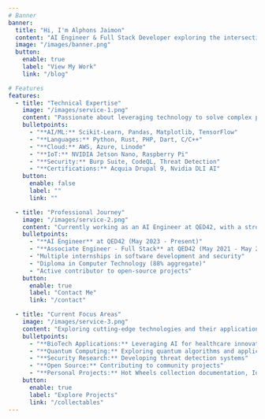 ```yaml
---
# Banner
banner:
  title: "Hi, I'm Alphons Jaimon"
  content: "AI Engineer & Full Stack Developer exploring the intersection of BioTech, AI, Quantum Computing and Security. Currently building intelligent solutions at QED42."
  image: "/images/banner.png"
  button:
    enable: true
    label: "View My Work"
    link: "/blog"

# Features
features:
  - title: "Technical Expertise"
    image: "/images/service-1.png"
    content: "Passionate about leveraging technology to solve complex problems across multiple domains."
    bulletpoints:
      - "**AI/ML:** Scikit-Learn, Pandas, Matplotlib, TensorFlow"
      - "**Languages:** Python, Rust, PHP, Dart, C/C++"
      - "**Cloud:** AWS, Azure, Linode"
      - "**IoT:** NVIDIA Jetson Nano, Raspberry Pi"
      - "**Security:** Burp Suite, CodeQL, Threat Detection"
      - "**Certifications:** Acquia Drupal 9, Nvidia DLI AI"
    button:
      enable: false
      label: ""
      link: ""

  - title: "Professional Journey"
    image: "/images/service-2.png"
    content: "Currently working as an AI Engineer at QED42, with a strong background in full-stack development and a passion for emerging technologies."
    bulletpoints:
      - "**AI Engineer** at QED42 (May 2023 - Present)"
      - "**Associate Engineer - Full Stack** at QED42 (May 2021 - May 2023)"
      - "Multiple internships in software development and security"
      - "Diploma in Computer Technology (88% aggregate)"
      - "Active contributor to open-source projects"
    button:
      enable: true
      label: "Contact Me"
      link: "/contact"

  - title: "Current Focus Areas"
    image: "/images/service-3.png"
    content: "Exploring cutting-edge technologies and their applications in solving real-world problems."
    bulletpoints:
      - "**BioTech Applications:** Leveraging AI for healthcare innovations"
      - "**Quantum Computing:** Exploring quantum algorithms and applications"
      - "**Security Research:** Developing threat detection systems"
      - "**Open Source:** Contributing to community projects"
      - "**Personal Projects:** Hot Wheels collection documentation, IoT experiments"
    button:
      enable: true
      label: "Explore Projects"
      link: "/collectables"
---
```

